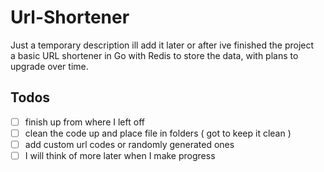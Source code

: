 # Url-Shortener
Just a temporary description ill add it later or after ive finished the project  
a basic URL shortener in Go with Redis to store the data, with plans to upgrade over time.



## Todos
- [ ] finish up from where I left off
- [ ] clean the code up and place file in folders ( got to keep it clean )
- [ ] add custom url codes or randomly generated ones
- [ ] I will think of more later when I make progress